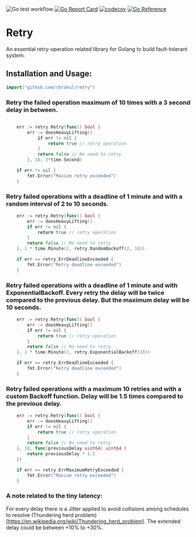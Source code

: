 ![Go test workflow](https://github.com/rbrahul/retry/actions/workflows/go.yaml/badge.svg)
[![Go Report Card](https://goreportcard.com/badge/github.com/rbrahul/retry)](https://goreportcard.com/report/github.com/rbrahul/retry)
[![codecov](https://codecov.io/gh/rbrahul/retry/branch/main/graph/badge.svg?token=XSJW5M8JC4)](https://codecov.io/gh/rbrahul/retry)
[![Go Reference](https://pkg.go.dev/badge/github.com/rbrahul/retry.svg)](https://pkg.go.dev/github.com/rbrahul/retry)

# Retry

An essential retry-operation related library for Golang to build fault-tolerant system.

## Installation and Usage:

```go
import("github.com/rbrahul/retry")
```

### Retry the failed operation maximum of 10 times with a 3 second delay in between.

```go

    err := retry.Retry(func() bool {
		err := doesHeavyLifting()
            if err != nil {
                return true // retry operation
            }
            return false // No need to retry
        }, 10, 3*time.Second)

    if err != nil {
        fmt.Error("Maxium retry exceeded")
    }
```

### Retry failed operations with a deadline of 1 minute and with a random interval of 2 to 10 seconds.

```go
    err := retry.Retry(func() bool {
		err := doesHeavyLifting()
        if err != nil {
            return true // retry operation
        }
		return false // No need to retry
	}, 1 * time.Minute(), retry.RandomBackoff(2, 10))

    if err == retry.ErrDeadlineExceeded {
        fmt.Error("Retry deadline exceeded")
    }

```

### Retry failed operations with a deadline of 1 minute and with ExponentialBackoff. Every retry the delay will be twice compared to the previous delay. But the maximum delay will be 10 seconds.

```go
    err := retry.Retry(func() bool {
		err := doesHeavyLifting()
        if err != nil {
            return true // retry operation
        }
		return false // No need to retry
	}, 1 * time.Minute(), retry.ExponentialBackoff(10))

    if err == retry.ErrDeadlineExceeded {
        fmt.Error("Retry deadline exceeded")
    }

```
### Retry failed operations with a maximum 10 retries and with a custom Backoff function. Delay will be 1.5 times compared to the previous delay.

```go
    err := retry.Retry(func() bool {
		err := doesHeavyLifting()
        if err != nil {
            return true // retry operation
        }
		return false // No need to retry
	}, 10, func(previousDelay uint64) uint64 {
		return previousDelay * 1.5
	})

    if err == retry.ErrMaximumRetryExceeded {
        fmt.Error("Maxium retry exceeded")
    }

```
### A note related to the tiny latency:

For every delay there is a Jitter applied to avoid collisions among schedules to resolve (Thundering herd problem)[https://en.wikipedia.org/wiki/Thundering_herd_problem]. The extended delay could be between +10% to +30%.
